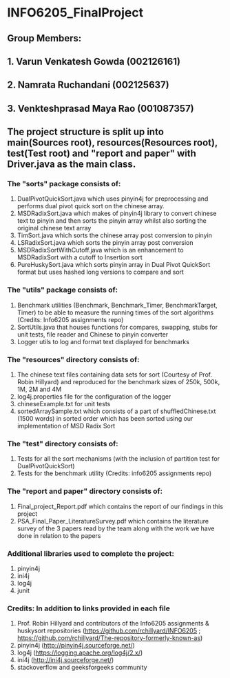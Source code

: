 # INFO6205_FinalProject

## Group Members:
## 1. Varun Venkatesh Gowda (002126161)
## 2. Namrata Ruchandani (002125637)
## 3. Venkteshprasad Maya Rao (001087357)

##
## The project structure is split up into main(Sources root), resources(Resources root), test(Test root) and "report and paper" with Driver.java as the main class.

### The "sorts" package consists of:
1) DualPivotQuickSort.java which uses pinyin4j for preprocessing and performs dual pivot quick sort on the chinese array.
2) MSDRadixSort.java which makes of pinyin4j library to convert chinese text to pinyin and then sorts the pinyin array whilst also sorting the original chinese text array
3) TimSort.java which sorts the chinese array post conversion to pinyin
4) LSRadixSort.java which sorts the pinyin array post conversion
5) MSDRadixSortWithCutoff.java which is an enhancement to MSDRadixSort with a cutoff to Insertion sort
6) PureHuskySort.java which sorts pinyin array in Dual Pivot QuickSort format but uses hashed long versions to compare and sort

### The "utils" package consists of:
1) Benchmark utilities (Benchmark, Benchmark_Timer, BenchmarkTarget, Timer) to be able to measure the running times of the sort algorithms (Credits: Info6205 assignments repo)
2) SortUtils.java that houses functions for compares, swapping, stubs for unit tests, file reader and Chinese to pinyin converter
3) Logger utils to log and format text displayed for benchmarks

### The "resources" directory consists of:
1) The chinese text files containing data sets for sort (Courtesy of Prof. Robin Hillyard) and reproduced for the benchmark sizes of 250k, 500k, 1M, 2M and 4M
2) log4j.properties file for the configuration of the logger
3) chineseExample.txt for unit tests
4) sortedArraySample.txt which consists of a part of shuffledChinese.txt (1500 words) in sorted order which has been sorted using our implementation of MSD Radix Sort

### The "test" directory consists of:
1) Tests for all the sort mechanisms (with the inclusion of partition test for DualPivotQuickSort)
2) Tests for the benchmark utility (Credits: info6205 assignments repo)

### The "report and paper" directory consists of:
1) Final_project_Report.pdf which contains the report of our findings in this project
2) PSA_Final_Paper_LiteratureSurvey.pdf which contains the literature survey of the 3 papers read by the team along with the work we have done in relation to the papers

### Additional libraries used to complete the project:
1) pinyin4j
2) ini4j
3) log4j
4) junit

### Credits: In addition to links provided in each file
1) Prof. Robin Hillyard and contributors of the Info6205 assignments & huskysort repositories (https://github.com/rchillyard/INFO6205 ; https://github.com/rchillyard/The-repository-formerly-known-as)
2) pinyin4j (http://pinyin4j.sourceforge.net/)
3) log4j (https://logging.apache.org/log4j/2.x/)
4) ini4j (http://ini4j.sourceforge.net/)
5) stackoverflow and geeksforgeeks community
